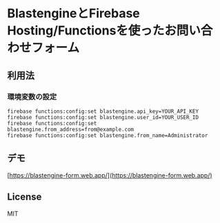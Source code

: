 # BlastengineとFirebase Hosting/Functionsを使ったお問い合わせフォーム

## 利用法

### 環境変数の設定

```
firebase functions:config:set blastengine.api_key=YOUR_API_KEY
firebase functions:config:set blastengine.user_id=YOUR_USER_ID
firebase functions:config:set blastengine.from_address=from@example.com
firebase functions:config:set blastengine.from_name=Administrator
```

## デモ

[https://blastengine-form.web.app/](https://blastengine-form.web.app/)

## License

MIT


